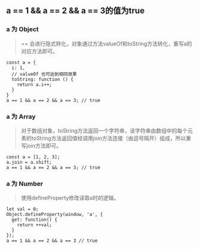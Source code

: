 ## a == 1 && a == 2 && a == 3的值为true
### a 为 Object
> == 会进行隐式转化，对象通过方法valueOf和toString方法转化，重写a的对应方法即可。

```
const a = {
  i: 1,
  // valueOf 也可达到相同效果
  toString: function () {
    return a.i++;
  }
}
a == 1 && a == 2 && a == 3; // true
```
### a 为 Array
> 对于数组对象，toString方法返回一个字符串，该字符串由数组中的每个元素的toString方法返回值经调用join方法连接（由逗号隔开）组成，所以重写join方法即可。

```
const a = [1, 2, 3];
a.join = a.shift;
a == 1 && a == 2 && a == 3; // true
```
### a 为 Number
> 使用defineProperty修改读取a时的逻辑。

```
let val = 0;
Object.defineProperty(window, 'a', {
  get: function() {
    return ++val;
  }
});
a == 1 && a == 2 && a == 3 // true
```